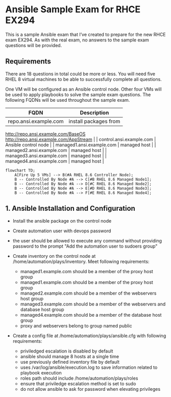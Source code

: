 # Ansible Sample Exam for RHCE EX294

This is a sample Ansible exam that I’ve created to prepare for the new RHCE exam EX294. As with the real exam, no answers to the sample exam questions will be provided.

## Requirements

There are 18 questions in total could be more or less.
You will need five RHEL 8 virtual machines to be able to successfully complete all questions.

One VM will be configured as an Ansible control node. Other four VMs will be used to apply playbooks to solve the sample exam questions. The following FQDNs will be used throughout the sample exam.

| FQDN                  | Description           |
| --------------------- | --------------------- |
| repo.ansi.example.com | install packages from |

http://repo.ansi.example.com/BaseOS
http://repo.ansi.example.com/AppStream |
| control.ansi.example.com | Ansible control node |
| managed1.ansi.example.com | managed host |
| managed2.ansi.example.com | managed host |
| managed3.ansi.example.com | managed host |
| managed4.ansi.example.com | managed host |

```mermaid
flowchart TD;
    A[Fire Up 5 VMs] --> B(#A RHEL 8.6 Controller Node);
    B -- Controlled By Node #A --> C[#B RHEL 8.6 Managed Node1];
    B -- Controlled By Node #A --> D[#C RHEL 8.6 Managed Node2];
    B -- Controlled By Node #A --> E[#D RHEL 8.6 Managed Node3];
    B -- Controlled By Node #A --> F[#E RHEL 8.6 Managed Node4];
```

## 1. Ansible Installation and Configuration

- Install the ansible package on the control node
- Create automation user with devops password
- the user should be allowed to execute any command without providing password to the prompt "Add the automation user to sudoers group"
- Create inventory on the control node at /home/automation/plays/inventory. Meet following requirements:

  - managed1.example.com should be a member of the proxy host group
  - managed1.example.com should be a member of the proxy host group
  - managed2.example.com should be a member of the webservers host group
  - managed3.example.com should be a member of the webservers and database host group
  - managed4.example.com should be a member of the database host group
  - proxy and webservers belong to group named public

- Create a config file at /home/automation/plays/ansible.cfg with following requirements:
  - priviledged escalation is disabled by default
  - ansible should manage 8 hosts at a single time
  - use previously defined inventory file by default
  - uses /var/log/ansible/execution.log to save information related to playbook execution
  - roles path should include /home/automation/plays/roles
  - ensure that priviledge escalation method is set to sudo
  - do not allow ansible to ask for password when elevating privileges

